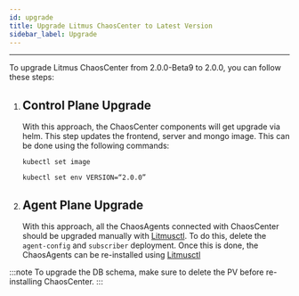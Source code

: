 ```yaml
---
id: upgrade
title: Upgrade Litmus ChaosCenter to Latest Version
sidebar_label: Upgrade
---
```


---

To upgrade Litmus ChaosCenter from 2.0.0-Beta9 to 2.0.0, you can follow these steps:

1. ## Control Plane Upgrade
    With this approach, the ChaosCenter components will get upgrade via helm. This step updates the frontend, server and mongo image. This can be done using the following commands: 

    ```
    kubectl set image
    ```

    ```
    kubectl set env VERSION=“2.0.0”
    ```

2. ## Agent Plane Upgrade
    With this approach, all the ChaosAgents connected with ChaosCenter should be upgraded manually with [Litmusctl](../litmusctl/installation).
    To do this, delete the `agent-config` and `subscriber` deployment. Once this is done, the ChaosAgents can be re-installed using [Litmusctl](../litmusctl/installation)

:::note
To upgrade the DB schema, make sure to delete the PV before re-installing ChaosCenter.
:::